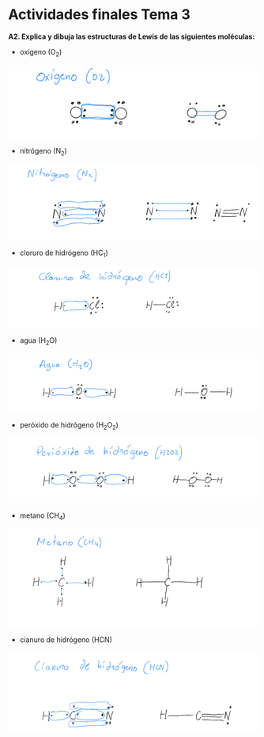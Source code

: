 # Actividades finales Tema 3


**A2. Explica y dibuja las estructuras de Lewis de las siguientes moléculas:**
- oxígeno (O<sub>2</sub>)

![Oxigeno](/fyq/tema3/ejercicios/oxigeno.png)

- nitrógeno (N<sub>2</sub>) 

![Nitrogeno](/fyq/tema3/ejercicios/nitrogeno.png)

- cloruro de hidrógeno (HC<sub>1</sub>) 

![Cloruro de hidrogeno](/fyq/tema3/ejercicios/hidrogeno.png)

- agua (H<sub>2</sub>O) 

![Agua](/fyq/tema3/ejercicios/agua.png)

- peróxido de hidrógeno (H<sub>2</sub>O<sub>2</sub>)

![Peroxido de hidrogeno](/fyq/tema3/ejercicios/perioxido.png)

- metano (CH<sub>4</sub>) 

![Metano](/fyq/tema3/ejercicios/metano.png)

- cianuro de hidrógeno (HCN) 

![Cianuro de hidrogeno](/fyq/tema3/ejercicios/cianuro.png)
